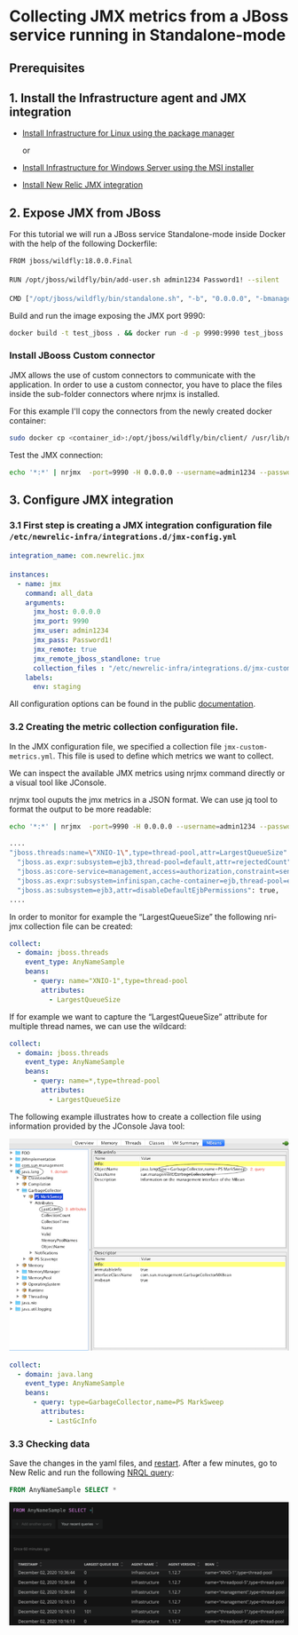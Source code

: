 # Collecting JMX metrics from a JBoss service running in Standalone-mode

## Prerequisites

##  1. <a name='InstalltheInfrastructureagent'></a>Install the Infrastructure agent and JMX integration

- [Install Infrastructure for Linux using the package manager](https://docs.newrelic.com/docs/infrastructure/install-configure-manage-infrastructure/linux-installation/install-infrastructure-linux-using-package-manager)

  or 

- [Install Infrastructure for Windows Server using the MSI installer](https://docs.newrelic.com/docs/infrastructure/install-configure-manage-infrastructure/windows-installation/install-infrastructure-windows-server-using-msi-installer)

- [Install New Relic JMX integration](https://docs.newrelic.com/docs/integrations/host-integrations/host-integrations-list/jmx-monitoring-integration#install)

## 2. Expose JMX from JBoss

For this tutorial we will run a JBoss service Standalone-mode inside Docker with the help of the following Dockerfile:

```bash
FROM jboss/wildfly:18.0.0.Final

RUN /opt/jboss/wildfly/bin/add-user.sh admin1234 Password1! --silent

CMD ["/opt/jboss/wildfly/bin/standalone.sh", "-b", "0.0.0.0", "-bmanagement", "0.0.0.0"]
```

Build and run the image exposing the JMX port 9990:

```bash	
docker build -t test_jboss . && docker run -d -p 9990:9990 test_jboss
```
### Install JBooss Custom connector
JMX allows the use of custom connectors to communicate with the application. In order to use a custom connector, you have to place the files inside the sub-folder connectors where nrjmx is installed.

For this example I'll copy the connectors from the newly created docker container:

```bash
sudo docker cp <container_id>:/opt/jboss/wildfly/bin/client/ /usr/lib/nrjmx/connectors/
```

Test the JMX connection:

```bash
echo '*:*' | nrjmx  -port=9990 -H 0.0.0.0 --username=admin1234 --password=Password1! -r -s
```

##  3. Configure JMX integration


### 3.1 First step is creating a JMX integration configuration file `/etc/newrelic-infra/integrations.d/jmx-config.yml`

```yaml
integration_name: com.newrelic.jmx

instances:
  - name: jmx
    command: all_data
    arguments:
      jmx_host: 0.0.0.0
      jmx_port: 9990
      jmx_user: admin1234
      jmx_pass: Password1!
      jmx_remote: true
      jmx_remote_jboss_standlone: true
      collection_files : "/etc/newrelic-infra/integrations.d/jmx-custom-metrics.yml"
    labels:
      env: staging
```

All configuration options can be found in the public [documentation](https://docs.newrelic.com/docs/integrations/host-integrations/host-integrations-list/jmx-monitoring-integration#config).

### 3.2 Creating the metric collection configuration file.
In the JMX configuration file, we specified a collection file `jmx-custom-metrics.yml`. This file is used to define which metrics we want to collect.

We can inspect the available JMX metrics using nrjmx command directly or a visual tool like  JConsole.


nrjmx tool ouputs the jmx metrics in a JSON format. We can use jq tool to format the output to be more readable:

```bash
echo '*:*' | nrjmx  -port=9990 -H 0.0.0.0 --username=admin1234 --password=Password1! -r -s | jq
```

```bash
....
"jboss.threads:name=\"XNIO-1\",type=thread-pool,attr=LargestQueueSize": 0,
  "jboss.as.expr:subsystem=ejb3,thread-pool=default,attr=rejectedCount": "0",
  "jboss.as:core-service=management,access=authorization,constraint=sensitivity-classification,type=elytron,classification=elytron-security,attr=defaultRequiresRead": true,
  "jboss.as.expr:subsystem=infinispan,cache-container=ejb,thread-pool=expiration,attr=maxThreads": "1",
  "jboss.as:subsystem=ejb3,attr=disableDefaultEjbPermissions": true,
....
```

In order to monitor for example the “LargestQueueSize” the following nri-jmx collection file can be created:

```yaml
collect:
  - domain: jboss.threads
    event_type: AnyNameSample
    beans:
      - query: name="XNIO-1",type=thread-pool
        attributes:
          - LargestQueueSize
```

If for example we want to capture the “LargestQueueSize” attribute for multiple thread names, we can use the wildcard:

```yaml
collect:
  - domain: jboss.threads
    event_type: AnyNameSample
    beans:
      - query: name=*,type=thread-pool
        attributes:
          - LargestQueueSize
```

The following example illustrates how to create a collection file using information provided by the JConsole Java tool:

![](./img/jconsole.png)

```yaml
collect:
  - domain: java.lang
    event_type: AnyNameSample
    beans:
      - query: type=GarbageCollector,name=PS MarkSweep
        attributes:
          - LastGcInfo
```

### 3.3 Checking data

Save the changes in the yaml files, and [restart](https://docs.newrelic.com/docs/infrastructure/install-infrastructure-agent/manage-your-agent/start-stop-restart-infrastructure-agent). After a few minutes, go to New Relic and run the following [NRQL query](https://docs.newrelic.com/docs/query-data/nrql-new-relic-query-language):

```sql 
FROM AnyNameSample SELECT *
```

![](./img/query.png)


